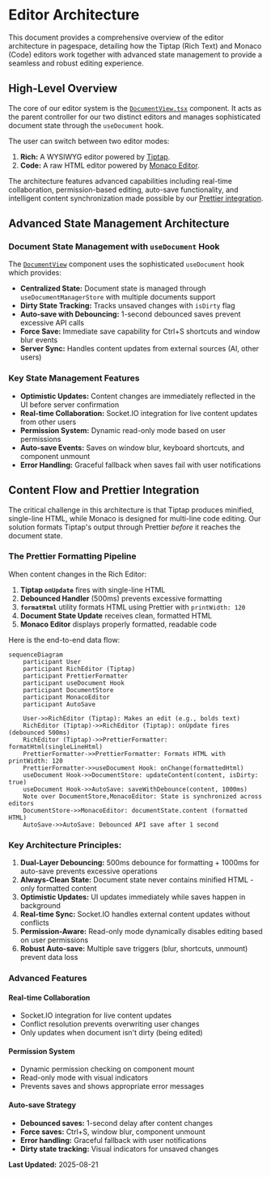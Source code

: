 # Editor Architecture

This document provides a comprehensive overview of the editor architecture in pagespace, detailing how the Tiptap (Rich Text) and Monaco (Code) editors work together with advanced state management to provide a seamless and robust editing experience.

## High-Level Overview

The core of our editor system is the [`DocumentView.tsx`](apps/web/src/components/layout/middle-content/page-views/document/DocumentView.tsx:1) component. It acts as the parent controller for our two distinct editors and manages sophisticated document state through the `useDocument` hook.

The user can switch between two editor modes:

1.  **Rich:** A WYSIWYG editor powered by [Tiptap](../2.5-integrations/tiptap.md).
2.  **Code:** A raw HTML editor powered by [Monaco Editor](../2.5-integrations/monaco-editor.md).

The architecture features advanced capabilities including real-time collaboration, permission-based editing, auto-save functionality, and intelligent content synchronization made possible by our [Prettier integration](../2.5-integrations/prettier.md).

## Advanced State Management Architecture

### Document State Management with `useDocument` Hook

The [`DocumentView`](apps/web/src/components/layout/middle-content/page-views/document/DocumentView.tsx:1) component uses the sophisticated `useDocument` hook which provides:

-   **Centralized State:** Document state is managed through `useDocumentManagerStore` with multiple documents support
-   **Dirty State Tracking:** Tracks unsaved changes with `isDirty` flag
-   **Auto-save with Debouncing:** 1-second debounced saves prevent excessive API calls
-   **Force Save:** Immediate save capability for Ctrl+S shortcuts and window blur events
-   **Server Sync:** Handles content updates from external sources (AI, other users)

### Key State Management Features

-   **Optimistic Updates:** Content changes are immediately reflected in the UI before server confirmation
-   **Real-time Collaboration:** Socket.IO integration for live content updates from other users
-   **Permission System:** Dynamic read-only mode based on user permissions
-   **Auto-save Events:** Saves on window blur, keyboard shortcuts, and component unmount
-   **Error Handling:** Graceful fallback when saves fail with user notifications

## Content Flow and Prettier Integration

The critical challenge in this architecture is that Tiptap produces minified, single-line HTML, while Monaco is designed for multi-line code editing. Our solution formats Tiptap's output through Prettier *before* it reaches the document state.

### The Prettier Formatting Pipeline

When content changes in the Rich Editor:

1. **Tiptap `onUpdate`** fires with single-line HTML
2. **Debounced Handler** (500ms) prevents excessive formatting
3. **`formatHtml`** utility formats HTML using Prettier with `printWidth: 120`
4. **Document State Update** receives clean, formatted HTML
5. **Monaco Editor** displays properly formatted, readable code

Here is the end-to-end data flow:

```mermaid
sequenceDiagram
    participant User
    participant RichEditor (Tiptap)
    participant PrettierFormatter
    participant useDocument Hook
    participant DocumentStore
    participant MonacoEditor
    participant AutoSave

    User->>RichEditor (Tiptap): Makes an edit (e.g., bolds text)
    RichEditor (Tiptap)->>RichEditor (Tiptap): onUpdate fires (debounced 500ms)
    RichEditor (Tiptap)->>PrettierFormatter: formatHtml(singleLineHtml)
    PrettierFormatter->>PrettierFormatter: Formats HTML with printWidth: 120
    PrettierFormatter->>useDocument Hook: onChange(formattedHtml)
    useDocument Hook->>DocumentStore: updateContent(content, isDirty: true)
    useDocument Hook->>AutoSave: saveWithDebounce(content, 1000ms)
    Note over DocumentStore,MonacoEditor: State is synchronized across editors
    DocumentStore->>MonacoEditor: documentState.content (formatted HTML)
    AutoSave->>AutoSave: Debounced API save after 1 second
```

### Key Architecture Principles:

1.  **Dual-Layer Debouncing:** 500ms debounce for formatting + 1000ms for auto-save prevents excessive operations
2.  **Always-Clean State:** Document state never contains minified HTML - only formatted content
3.  **Optimistic Updates:** UI updates immediately while saves happen in background
4.  **Real-time Sync:** Socket.IO handles external content updates without conflicts
5.  **Permission-Aware:** Read-only mode dynamically disables editing based on user permissions
6.  **Robust Auto-save:** Multiple save triggers (blur, shortcuts, unmount) prevent data loss

### Advanced Features

#### Real-time Collaboration
- Socket.IO integration for live content updates
- Conflict resolution prevents overwriting user changes
- Only updates when document isn't dirty (being edited)

#### Permission System
- Dynamic permission checking on component mount
- Read-only mode with visual indicators
- Prevents saves and shows appropriate error messages

#### Auto-save Strategy
- **Debounced saves:** 1-second delay after content changes
- **Force saves:** Ctrl+S, window blur, component unmount
- **Error handling:** Graceful fallback with user notifications
- **Dirty state tracking:** Visual indicators for unsaved changes

**Last Updated:** 2025-08-21
